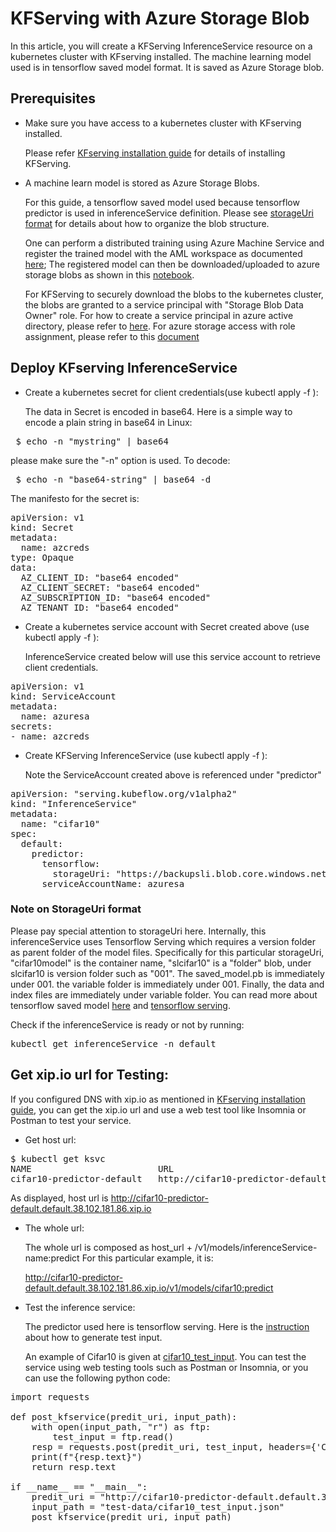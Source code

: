 # KFServing with Azure Storage Blob

In this article, you will create a KFServing InferenceService resource on a kubernetes cluster with KFserving installed. 
The machine learning model used is in tensorflow saved model format. It is saved as Azure Storage blob. 

## Prerequisites

*   Make sure you have access to a kubernetes cluster with KFserving installed. 
    
    Please refer [KFserving installation guide](KFServing-setup.md) for details of installing KFServing.
    
*   A machine learn model is stored as Azure Storage Blobs.

    For this guide, a tensorflow saved model used because tensorflow predictor is used in inferenceService definition.
    Please see <a href="#storageUri">storageUri format</a> for details about how to organize the blob structure.

    One can perform a distributed training using Azure Machine Service and register the trained model with the AML 
    workspace as documented [here](notebooks/distributed-tf2-cifar10/distributed-tf2-cifar10.ipynb);
    The registered model can then be downloaded/uploaded to azure storage blobs as shown in this 
    [notebook](notebooks/AML-model-download-upload.ipynb).
    
    For KFServing to securely download the blobs to the kubernetes cluster, the blobs are granted to a service principal with 
    "Storage Blob Data Owner" role. For how to create a service principal in azure active directory, please refer to 
    [here](https://docs.microsoft.com/en-us/azure/active-directory/develop/howto-create-service-principal-portal). For 
    azure storage access with role assignment, please refer to this [document](https://docs.microsoft.com/en-us/azure/storage/common/storage-auth-aad-rbac-portal)
    

## Deploy KFserving InferenceService

*  Create a kubernetes secret for client credentials(use kubectl apply -f ):

   The data in Secret is encoded in base64. Here is a simple way to encode a plain string in base64 in Linux:

<pre> $ echo -n "mystring" | base64 </pre>

   please make sure the "-n" option is used. To decode:

<pre> $ echo -n "base64-string" | base64 -d </pre>


   The manifesto for the secret is:

<pre>
apiVersion: v1
kind: Secret
metadata:
  name: azcreds
type: Opaque
data:
  AZ_CLIENT_ID: "base64 encoded"
  AZ_CLIENT_SECRET: "base64 encoded"
  AZ_SUBSCRIPTION_ID: "base64 encoded"
  AZ_TENANT_ID: "base64 encoded"
</pre>


*  Create a kubernetes service account with Secret created above (use kubectl apply -f ):

    InferenceService created below will use this service account to retrieve client credentials.

<pre>
apiVersion: v1
kind: ServiceAccount
metadata:
  name: azuresa
secrets:
- name: azcreds
</pre>


*  Create KFServing InferenceService (use kubectl apply -f ):

    Note the ServiceAccount created above is referenced under "predictor"

<pre>
apiVersion: "serving.kubeflow.org/v1alpha2"
kind: "InferenceService"
metadata:
  name: "cifar10"
spec:
  default:
    predictor:
      tensorflow:
        storageUri: "https://backupsli.blob.core.windows.net/cifar10model/slcifar10"
      serviceAccountName: azuresa
</pre>

<a name="storageUri"></a>
### Note on StorageUri format

Please pay special attention to storageUri here. Internally, this inferenceService uses Tensorflow Serving which requires
a version folder as parent folder of the model files. Specifically for this particular storageUri, "cifar10model" is the 
container name, "slcifar10" is a "folder" blob, under slcifar10 is version folder such as "001". The saved_model.pb is 
immediately under 001. the variable folder is immediately under 001. Finally, the data and index files are immediately 
under variable folder. You can read more about tensorflow saved model [here](https://www.tensorflow.org/guide/saved_model)
and [tensorflow serving](https://www.tensorflow.org/tfx/tutorials/serving/rest_simple).

Check if the inferenceService is ready or not by running:

<pre>kubectl get inferenceService -n default </pre>

##  Get xip.io url for Testing:

If you configured DNS with xip.io as mentioned in [KFserving installation guide](KFServing-setup.md), you can get the
xip.io url and use a web test tool like Insomnia or Postman to test your service.

*  Get host url:

<pre>
$ kubectl get ksvc
NAME                        URL                                                             LATESTCREATED                     LATESTREADY                                          READY   REASON
cifar10-predictor-default   http://cifar10-predictor-default.default.38.102.181.86.xip.io   cifar10-predictor-default-l9f6s   cifar10-predict                   or-default-l9f6s   True
</pre>

As displayed, host url is http://cifar10-predictor-default.default.38.102.181.86.xip.io
*  The whole url:

    The whole url is composed as host_url + /v1/models/inferenceService-name:predict
    For this particular example, it is:

    http://cifar10-predictor-default.default.38.102.181.86.xip.io/v1/models/cifar10:predict

*  Test the inference service:
   
    The predictor used here is tensorflow serving. Here is the 
   [instruction](https://www.tensorflow.org/tfx/tutorials/serving/rest_simple) about how to generate test input. 
   
    An example of Cifar10 is given at [cifar10_test_input](test-data/cifar10_test_input.json). You can test the service
    using web testing tools such as Postman or Insomnia, or you can use the following python code:

<pre>
import requests

def post_kfservice(predit_uri, input_path):
    with open(input_path, "r") as ftp:
        test_input = ftp.read()
    resp = requests.post(predit_uri, test_input, headers={'Content-Type': 'application/json'})
    print(f"{resp.text}")
    return resp.text

if __name__ == "__main__":
    predit_uri = "http://cifar10-predictor-default.default.38.102.181.86.xip.io/v1/models/cifar10:predict"
    input_path = "test-data/cifar10_test_input.json"
    post_kfservice(predit_uri, input_path)
</pre>
   